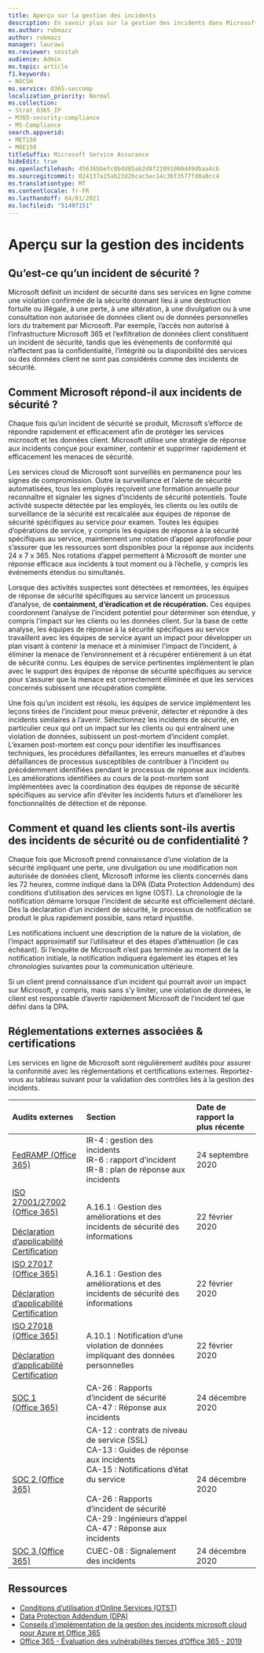 ```yaml
---
title: Aperçu sur la gestion des incidents
description: En savoir plus sur la gestion des incidents dans Microsoft 365
ms.author: robmazz
author: robmazz
manager: laurawi
ms.reviewer: sosstah
audience: Admin
ms.topic: article
f1.keywords:
- NOCSH
ms.service: O365-seccomp
localization_priority: Normal
ms.collection:
- Strat_O365_IP
- M365-security-compliance
- MS-Compliance
search.appverid:
- MET150
- MOE150
titleSuffix: Microsoft Service Assurance
hideEdit: true
ms.openlocfilehash: 45636bbefc0bdd85ab2d8f21091060d49dbaa4c6
ms.sourcegitcommit: 024137a15ab23d26cac5ec14c36f3577fd8a0cc4
ms.translationtype: MT
ms.contentlocale: fr-FR
ms.lasthandoff: 04/01/2021
ms.locfileid: "51497151"
---
```

# <a name="incident-management-overview"></a>Aperçu sur la gestion des incidents

## <a name="what-is-a-security-incident"></a>Qu’est-ce qu’un incident de sécurité ?

Microsoft définit un incident de sécurité dans ses services en ligne comme une violation confirmée de la sécurité donnant lieu à une destruction fortuite ou illégale, à une perte, à une altération, à une divulgation ou à une consultation non autorisée de données client ou de données personnelles lors du traitement par Microsoft. Par exemple, l’accès non autorisé à l’infrastructure Microsoft 365 et l’exfiltration de données client constituent un incident de sécurité, tandis que les événements de conformité qui n’affectent pas la confidentialité, l’intégrité ou la disponibilité des services ou des données client ne sont pas considérés comme des incidents de sécurité.

## <a name="how-does-microsoft-respond-to-security-incidents"></a>Comment Microsoft répond-il aux incidents de sécurité ?

Chaque fois qu’un incident de sécurité se produit, Microsoft s’efforce de répondre rapidement et efficacement afin de protéger les services microsoft et les données client. Microsoft utilise une stratégie de réponse aux incidents conçue pour examiner, contenir et supprimer rapidement et efficacement les menaces de sécurité.

Les services cloud de Microsoft sont surveillés en permanence pour les signes de compromission. Outre la surveillance et l’alerte de sécurité automatisées, tous les employés reçoivent une formation annuelle pour reconnaître et signaler les signes d’incidents de sécurité potentiels. Toute activité suspecte détectée par les employés, les clients ou les outils de surveillance de la sécurité est recalcalée aux équipes de réponse de sécurité spécifiques au service pour examen. Toutes les équipes d’opérations de service, y compris les équipes de réponse à la sécurité spécifiques au service, maintiennent une rotation d’appel approfondie pour s’assurer que les ressources sont disponibles pour la réponse aux incidents 24 x 7 x 365. Nos rotations d’appel permettent à Microsoft de monter une réponse efficace aux incidents à tout moment ou à l’échelle, y compris les événements étendus ou simultanés.

Lorsque des activités suspectes sont détectées et remontées, les équipes de réponse de sécurité spécifiques au service lancent un processus d’analyse, de **containment, d’éradication et de récupération.** Ces équipes coordonnent l’analyse de l’incident potentiel pour déterminer son étendue, y compris l’impact sur les clients ou les données client. Sur la base de cette analyse, les équipes de réponse à la sécurité spécifiques au service travaillent avec les équipes de service ayant un impact pour développer un plan visant à contenir la menace et à minimiser l’impact de l’incident, à éliminer la menace de l’environnement et à récupérer entièrement à un état de sécurité connu. Les équipes de service pertinentes implémentent le plan avec le support des équipes de réponse de sécurité spécifiques au service pour s’assurer que la menace est correctement éliminée et que les services concernés subissent une récupération complète.

Une fois qu’un incident est résolu, les équipes de service implémentent les leçons tirées de l’incident pour mieux prévenir, détecter et répondre à des incidents similaires à l’avenir. Sélectionnez les incidents de sécurité, en particulier ceux qui ont un impact sur les clients ou qui entraînent une violation de données, subissent un post-mortem d’incident complet. L’examen post-mortem est conçu pour identifier les insuffisances techniques, les procédures défaillantes, les erreurs manuelles et d’autres défaillances de processus susceptibles de contribuer à l’incident ou précédemment identifiées pendant le processus de réponse aux incidents. Les améliorations identifiées au cours de la post-mortem sont implémentées avec la coordination des équipes de réponse de sécurité spécifiques au service afin d’éviter les incidents futurs et d’améliorer les fonctionnalités de détection et de réponse.

## <a name="how-and-when-are-customers-notified-of-security-or-privacy-incidents"></a>Comment et quand les clients sont-ils avertis des incidents de sécurité ou de confidentialité ?

Chaque fois que Microsoft prend connaissance d’une violation de la sécurité impliquant une perte, une divulgation ou une modification non autorisée de données client, Microsoft informe les clients concernés dans les 72 heures, comme indiqué dans la DPA (Data Protection Addendum) des conditions d’utilisation des services en ligne (OST). La chronologie de la notification démarre lorsque l’incident de sécurité est officiellement déclaré. Dès la déclaration d’un incident de sécurité, le processus de notification se produit le plus rapidement possible, sans retard injustifié.

Les notifications incluent une description de la nature de la violation, de l’impact approximatif sur l’utilisateur et des étapes d’atténuation (le cas échéant). Si l’enquête de Microsoft n’est pas terminée au moment de la notification initiale, la notification indiquera également les étapes et les chronologies suivantes pour la communication ultérieure.

Si un client prend connaissance d’un incident qui pourrait avoir un impact sur Microsoft, y compris, mais sans s’y limiter, une violation de données, le client est responsable d’avertir rapidement Microsoft de l’incident tel que défini dans la DPA.

## <a name="related-external-regulations--certifications"></a>Réglementations externes associées & certifications

Les services en ligne de Microsoft sont régulièrement audités pour assurer la conformité avec les réglementations et certifications externes. Reportez-vous au tableau suivant pour la validation des contrôles liés à la gestion des incidents.

| **Audits externes** | **Section** | **Date de rapport la plus récente** |
|:--------------------|:------------|:-----------------------|
| [FedRAMP (Office 365)](https://compliance.microsoft.com/compliancemanager) | IR-4 : gestion des incidents <br> IR-6 : rapport d’incident <br> IR-8 : plan de réponse aux incidents | 24 septembre 2020 |
| [ISO 27001/27002 (Office 365)](https://servicetrust.microsoft.com/ViewPage/MSComplianceGuideV3?command=Download&downloadType=Document&downloadId=d7864d4f-e053-4cc4-a964-fa526d07c3be&tab=7027ead0-3d6b-11e9-b9e1-290b1eb4cdeb&docTab=7027ead0-3d6b-11e9-b9e1-290b1eb4cdeb_ISO_Reports) <br><br> [Déclaration d’applicabilité](https://servicetrust.microsoft.com/ViewPage/MSComplianceGuide?command=Download&downloadType=Document&downloadId=8ee1e46b-2ada-4e7b-bb7d-4c55a8cb6fcd&docTab=4ce99610-c9c0-11e7-8c2c-f908a777fa4d_ISO_Reports) <br> [Certification](https://servicetrust.microsoft.com/ViewPage/MSComplianceGuideV3?command=Download&downloadType=Document&downloadId=1e84a14a-2468-45ac-9412-5e53250d57ec&tab=7027ead0-3d6b-11e9-b9e1-290b1eb4cdeb&docTab=7027ead0-3d6b-11e9-b9e1-290b1eb4cdeb_ISO_Reports) | A.16.1 : Gestion des améliorations et des incidents de sécurité des informations | 22 février 2020 |
| [ISO 27017 (Office 365)](https://servicetrust.microsoft.com/ViewPage/MSComplianceGuideV3?command=Download&downloadType=Document&downloadId=d7864d4f-e053-4cc4-a964-fa526d07c3be&tab=7027ead0-3d6b-11e9-b9e1-290b1eb4cdeb&docTab=7027ead0-3d6b-11e9-b9e1-290b1eb4cdeb_ISO_Reports) <br><br> [Déclaration d’applicabilité](https://servicetrust.microsoft.com/ViewPage/MSComplianceGuide?command=Download&downloadType=Document&downloadId=8ee1e46b-2ada-4e7b-bb7d-4c55a8cb6fcd&docTab=4ce99610-c9c0-11e7-8c2c-f908a777fa4d_ISO_Reports) <br> [Certification](https://servicetrust.microsoft.com/ViewPage/MSComplianceGuideV3?command=Download&downloadType=Document&downloadId=70de0999-5451-43a3-9ef4-761e8fbfb1a3&tab=7027ead0-3d6b-11e9-b9e1-290b1eb4cdeb&docTab=7027ead0-3d6b-11e9-b9e1-290b1eb4cdeb_ISO_Reports) | A.16.1 : Gestion des améliorations et des incidents de sécurité des informations | 22 février 2020 |
| [ISO 27018 (Office 365)](https://servicetrust.microsoft.com/ViewPage/MSComplianceGuideV3?command=Download&downloadType=Document&downloadId=d7864d4f-e053-4cc4-a964-fa526d07c3be&tab=7027ead0-3d6b-11e9-b9e1-290b1eb4cdeb&docTab=7027ead0-3d6b-11e9-b9e1-290b1eb4cdeb_ISO_Reports) <br><br> [Déclaration d’applicabilité](https://servicetrust.microsoft.com/ViewPage/MSComplianceGuide?command=Download&downloadType=Document&downloadId=8ee1e46b-2ada-4e7b-bb7d-4c55a8cb6fcd&docTab=4ce99610-c9c0-11e7-8c2c-f908a777fa4d_ISO_Reports) <br> [Certification](https://servicetrust.microsoft.com/ViewPage/MSComplianceGuideV3?command=Download&downloadType=Document&downloadId=43e89534-f48d-42ea-a7a7-3523ff516036&tab=7027ead0-3d6b-11e9-b9e1-290b1eb4cdeb&docTab=7027ead0-3d6b-11e9-b9e1-290b1eb4cdeb_ISO_Reports) | A.10.1 : Notification d’une violation de données impliquant des données personnelles  | 22 février 2020 |
| [SOC 1 (Office 365)](https://servicetrust.microsoft.com/ViewPage/MSComplianceGuideV3?command=Download&downloadType=Document&downloadId=90df3f9c-3aaf-4dbf-99d0-ca9f2991721b&tab=7027ead0-3d6b-11e9-b9e1-290b1eb4cdeb&docTab=7027ead0-3d6b-11e9-b9e1-290b1eb4cdeb_SOC_%2F_SSAE_16_Reports) | CA-26 : Rapports d’incident de sécurité <br> CA-47 : Réponse aux incidents | 24 décembre 2020 |
| [SOC 2 (Office 365)](https://servicetrust.microsoft.com/ViewPage/MSComplianceGuideV3?command=Download&downloadType=Document&downloadId=a73c1738-7892-42b7-acd3-87b6371c53f6&tab=7027ead0-3d6b-11e9-b9e1-290b1eb4cdeb&docTab=7027ead0-3d6b-11e9-b9e1-290b1eb4cdeb_SOC_%2F_SSAE_16_Reports) | CA-12 : contrats de niveau de service (SSL) <br> CA-13 : Guides de réponse aux incidents <br> CA-15 : Notifications d’état du service  <br>  <br> CA-26 : Rapports d’incident de sécurité <br> CA-29 : Ingénieurs d’appel <br> CA-47 : Réponse aux incidents | 24 décembre 2020 |
| [SOC 3 (Office 365)](https://servicetrust.microsoft.com/ViewPage/MSComplianceGuideV3?command=Download&downloadType=Document&downloadId=274054e5-4968-48d2-bf94-9a8eda5d7a93&tab=7027ead0-3d6b-11e9-b9e1-290b1eb4cdeb&docTab=7027ead0-3d6b-11e9-b9e1-290b1eb4cdeb_SOC_%2F_SSAE_16_Reports) | CUEC-08 : Signalement des incidents  | 24 décembre 2020  |

## <a name="resources"></a>Ressources

- [Conditions d’utilisation d’Online Services (OTST)](https://www.microsoft.com/licensing/product-licensing/products)
- [Data Protection Addendum (DPA)](https://www.microsoft.com/licensing/product-licensing/products)
- [Conseils d’implémentation de la gestion des incidents microsoft cloud pour Azure et Office 365](https://servicetrust.microsoft.com/ViewPage/TrustDocumentsV3?command=Download&downloadType=Document&downloadId=a8a7cb87-9710-4d09-8748-0835b6754e95&tab=7f51cb60-3d6c-11e9-b2af-7bb9f5d2d913&docTab=7f51cb60-3d6c-11e9-b2af-7bb9f5d2d913_FAQ_and_White_Papers)
- [Office 365 - Évaluation des vulnérabilités tierces d’Office 365 - 2019](https://servicetrust.microsoft.com/ViewPage/TrustDocumentsV3?command=Download&downloadType=Document&downloadId=e85e478f-2491-435d-9c1b-2f0ad7ca8e56&tab=7f51cb60-3d6c-11e9-b2af-7bb9f5d2d913&docTab=7f51cb60-3d6c-11e9-b2af-7bb9f5d2d913_Pen_Test_and_Security_Assessments)
